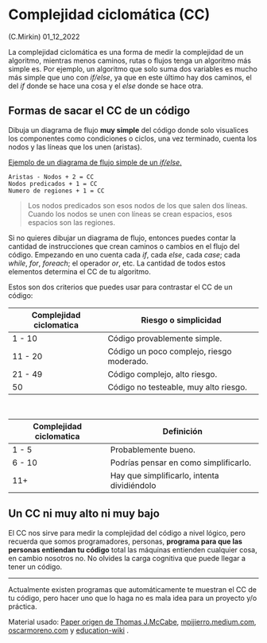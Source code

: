 # Complejidad ciclomática (CC)

(C.Mirkin) 01_12_2022

La complejidad ciclomática es una forma de medir la complejidad de un algoritmo, mientras menos caminos, rutas o flujos tenga un algoritmo más simple es. Por ejemplo, un algoritmo que solo suma dos variables es mucho más simple que uno con *if/else*, ya que en este último hay dos caminos, el del *if* donde se hace una cosa y el *else* donde se hace otra.

## Formas de sacar el CC de un código

Dibuja un diagrama de flujo **muy simple** del código donde solo visualices los componentes como condiciones o ciclos, una vez terminado, cuenta los nodos y las líneas que los unen (aristas).

[Ejemplo de un diagrama de flujo simple de un *if/else*.](https://cdn.education-wiki.com/img/software-development-basics/4574012/cyclomatic-complexity-2.png.webp)

	Aristas - Nodos + 2 = CC
	Nodos predicados + 1 = CC
	Numero de regiones + 1 = CC

> Los nodos predicados son esos nodos de los que salen dos líneas. <br>
> Cuando los nodos se unen con líneas se crean espacios, esos espacios son las regiones.

Si no quieres dibujar un diagrama de flujo, entonces puedes contar la cantidad de instrucciones que crean caminos o cambios en el flujo del código. Empezando en uno cuenta cada *if*, cada *else*, cada *case*; cada *while*, *for*, *foreach*; el operador *or*, etc. La cantidad de todos estos elementos determina el CC de tu algoritmo.

Estos son dos criterios que puedes usar para contrastar el CC de un código:

<table>
    <thead>
        <tr>
            <th>Complejidad ciclomatica</th>
            <th>Riesgo o simplicidad</th>
        </tr>
    </thead>
    <tbody>
        <tr>
            <td>1 - 10</td>
            <td>Código provablemente simple.</td>
        </tr>
        <tr>
            <td>11 - 20</td>
            <td>Código un poco complejo, riesgo moderado.</td>
        </tr>
        <tr>
            <td>21 - 49</td>
            <td>Código complejo, alto riesgo.</td>
        </tr>
        <tr>
            <td>50</td>
            <td>Código no testeable, muy alto riesgo.</td>
        </tr>
    </tbody>
</table>
<br>
<table>
    <thead>
        <tr>
            <th>Complejidad ciclomatica</th>
            <th>Definición</th>
        </tr>
    </thead>
    <tbody>
        <tr>
            <td>1 - 5</td>
            <td>Probablemente bueno.</td>
        </tr>
        <tr>
            <td>6 - 10</td>
            <td>Podrías pensar en como simplificarlo.</td>
        </tr>
        <tr>
            <td>11+</td>
            <td>Hay que simplificarlo, intenta dividiéndolo</td>
        </tr>
    </tbody>
</table>

## Un CC ni muy alto ni muy bajo

El CC nos sirve para medir la complejidad del código a nivel lógico, pero recuerda que somos programadores, personas, **programa para que las personas entiendan tu código** total las máquinas entienden cualquier cosa, en cambio nosotros no. No olvides la carga cognitiva que puede llegar a tener un código.

___
Actualmente existen programas que automáticamente te muestran el CC de tu código, pero hacer uno que lo haga no es mala idea para un proyecto y/o práctica.

Material usado: [Paper origen de Thomas J.McCabe](http://www.literateprogramming.com/mccabe.pdf), [mpijierro.medium.com](https://mpijierro.medium.com/complejidad-ciclom%C3%A1tica-y-como-reducirla-7374c215f666), [oscarmoreno.com](http://oscarmoreno.com/la-complejidad-ciclomatica/) y [education-wiki](https://es.education-wiki.com/4574012-cyclomatic-complexity) .

